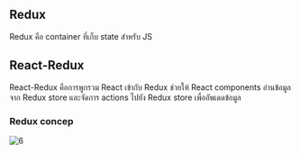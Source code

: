 ## Redux
Redux คือ container ที่เก็บ state สำหรับ JS

## React-Redux
React-Redux คือการพูกรวม React เข้ากับ Redux ช่วยให้ React components อ่านข้อมูลจาก Redux store และจัดการ actions ไปยัง Redux store เพื่ออัพเดดข้อมูล 

### Redux concep

![6](https://user-images.githubusercontent.com/15135199/81476334-b1af4180-923b-11ea-8689-854956334a37.png)
